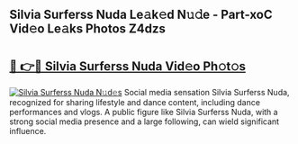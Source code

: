 ## Silvia Surferss Nuda Le𝚊k𝚎d N𝚞𝚍e - Part-xoC Vid𝚎o Le𝚊ks Photos Z4dzs

# <h2><a href="http://fbd961.evod.top/?m=Silvia+Surferss+Nuda">🔗 👉🔴 Silvia Surferss Nuda Vid𝚎o Ph𝚘t𝚘s</a></h2>

[![Silvia Surferss Nuda N𝚞d𝚎s](https://i.imgur.com/8V9OHl7.gif)](http://fbd961.evod.top/?m=Silvia+Surferss+Nuda)
Social media sensation Silvia Surferss Nuda, recognized for sharing lifestyle and dance content, including dance performances and vlogs. A public figure like Silvia Surferss Nuda, with a strong social media presence and a large following, can wield significant influence. 
